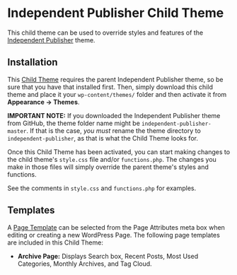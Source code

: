 Independent Publisher Child Theme
===========================

This child theme can be used to override styles and features of the [Independent Publisher](http://independentpublisher.me) theme.

## Installation

This [Child Theme](http://codex.wordpress.org/Child_Themes) requires the parent Independent Publisher theme, so be sure that you have that installed first. Then, simply download this child theme and place it your `wp-content/themes/` folder and then activate it from **Appearance → Themes**.

**IMPORTANT NOTE:** If you downloaded the Independent Publisher theme from GitHub, the theme folder name might be `independent-publisher-master`. If that is the case, _you must_ rename the theme directory to `independent-publisher`, as that is what the Child Theme looks for.

Once this Child Theme has been activated, you can start making changes to the child theme's `style.css` file and/or `functions.php`. The changes you make in those files will simply override the parent theme's styles and functions.

See the comments in `style.css` and `functions.php` for examples.

## Templates

A [Page Template](http://codex.wordpress.org/Page_Templates#Custom_Page_Template) can be selected from the Page Attributes meta box when editing or creating a new WordPress Page. The following page templates are included in this Child Theme:

 * **Archive Page:** Displays Search box, Recent Posts, Most Used Categories, Monthly Archives, and Tag Cloud.